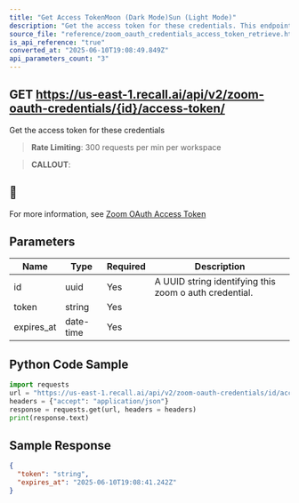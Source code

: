 ```yaml
---
title: "Get Access TokenMoon (Dark Mode)Sun (Light Mode)"
description: "Get the access token for these credentials. This endpoint is rate limited to: 300 requests per min per workspace"
source_file: "reference/zoom_oauth_credentials_access_token_retrieve.html"
is_api_reference: "true"
converted_at: "2025-06-10T19:08:49.849Z"
api_parameters_count: "3"
---
```

## GET https://us-east-1.recall.ai/api/v2/zoom-oauth-credentials/{id}/access-token/

Get the access token for these credentials

> **Rate Limiting**: 300 requests per min per workspace

> **CALLOUT**:

## 📘

For more information, see [Zoom OAuth Access Token](/docs/zoom-oauth-faq#will-we-be-able-to-get-the-customers-access-token-if-we-use-recall-managed-oauth.md)
## Parameters

| Name | Type | Required | Description |
| --- | --- | --- | --- |
| id | uuid | Yes | A UUID string identifying this zoom o auth credential. |
| token | string | Yes |  |
| expires_at | date-time | Yes |  |

## Python Code Sample

```python
import requests
url = "https://us-east-1.recall.ai/api/v2/zoom-oauth-credentials/id/access-token/"
headers = {"accept": "application/json"}
response = requests.get(url, headers = headers)
print(response.text)
```

## Sample Response

```json
{
  "token": "string",
  "expires_at": "2025-06-10T19:08:41.242Z"
}
```
